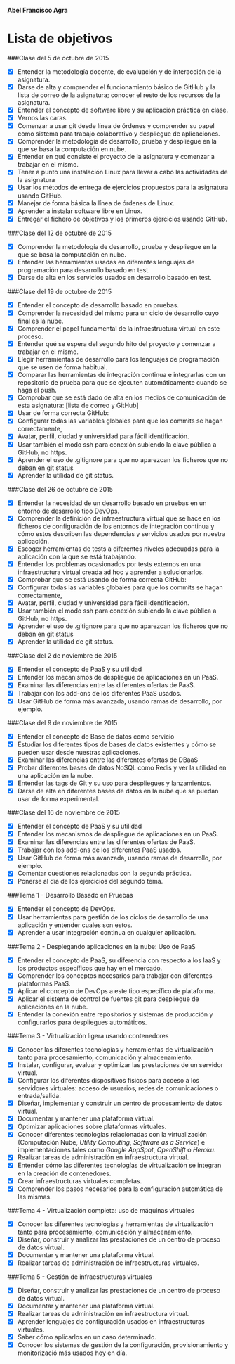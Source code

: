 **Abel Francisco Agra**

Lista de objetivos 
==================

###Clase del 5 de octubre de 2015

* [X] Entender la metodología docente, de evaluación y de interacción de la asignatura.
* [X] Darse de alta y comprender el funcionamiento básico de GitHub y la lista de correo de la asignatura; conocer el resto de los recursos de la asignatura.
* [X] Entender el concepto de software libre y su aplicación práctica en clase.
* [X] Vernos las caras.
* [X] Comenzar a usar git desde línea de órdenes y comprender su papel como sistema para trabajo colaborativo y despliegue de aplicaciones.
* [X] Comprender la metodología de desarrollo, prueba y despliegue en la que se basa la computación en nube.
* [X] Entender en qué consiste el proyecto de la asignatura y comenzar a trabajar en el mismo.
* [X] Tener a punto una instalación Linux para llevar a cabo las actividades de la asignatura
* [X] Usar los métodos de entrega de ejercicios propuestos para la asignatura usando GitHub.
* [X] Manejar de forma básica la línea de órdenes de Linux.
* [X] Aprender a instalar software libre en Linux.
* [X] Entregar el fichero de objetivos y los primeros ejercicios usando GitHub.

###Clase del 12 de octubre de 2015

* [X] Comprender la metodología de desarrollo, prueba y despliegue en la que se basa la computación en nube.
* [X] Entender las herramientas usadas en diferentes lenguajes de programación para desarrollo basado en test.
* [X] Darse de alta en los servicios usados en desarrollo basado en test.

###Clase del 19 de octubre de 2015

* [X] Entender el concepto de desarrollo basado en pruebas.
* [X] Comprender la necesidad del mismo para un ciclo de desarrollo cuyo final es la nube.
* [X] Comprender el papel fundamental de la infraestructura virtual en este proceso.
* [X] Entender qué se espera del segundo hito del proyecto y comenzar a trabajar en el mismo.
* [X] Elegir herramientas de desarrollo para los lenguajes de programación que se usen de forma habitual.
* [X] Comparar las herramientas de integración continua e integrarlas con un repositorio de prueba para que se ejecuten automáticamente cuando se haga el push.
* [X] Comprobar que se está dado de alta en los medios de comunicación de esta asignatura: [lista de correo y GitHub]
* [X] Usar de forma correcta GitHub:
* [X] Configurar todas las variables globales para que los commits se hagan correctamente,
* [X] Avatar, perfil, ciudad y universidad para fácil identificación.
* [X] Usar también el modo ssh para conexión subiendo la clave pública a GitHub, no https.
* [X] Aprender el uso de .gitignore para que no aparezcan los ficheros que no deban en git status
* [X] Aprender la utilidad de git status.

###Clase del 26 de octubre de 2015

* [X] Entender la necesidad de un desarrollo basado en pruebas en un entorno de desarrollo tipo DevOps.
* [X] Comprender la definición de infraestructura virtual que se hace en los ficheros de configuración de los entornos de integración continua y cómo estos describen las dependencias y servicios usados por nuestra aplicación.
* [X] Escoger herramientas de tests a diferentes niveles adecuadas para la aplicación con la que se está trabajando.
* [X] Entender los problemas ocasionados por tests externos en una infraestructura virtual creada ad hoc y aprender a solucionarlos.
* [X] Comprobar que se está usando de forma correcta GitHub:
* [X] Configurar todas las variables globales para que los commits se hagan correctamente,
* [X] Avatar, perfil, ciudad y universidad para fácil identificación.
* [X] Usar también el modo ssh para conexión subiendo la clave pública a GitHub, no https.
* [X] Aprender el uso de .gitignore para que no aparezcan los ficheros que no deban en git status
* [X] Aprender la utilidad de git status.

###Clase del 2 de noviembre de 2015

* [X] Entender el concepto de PaaS y su utilidad
* [X] Entender los mecanismos de despliegue de aplicaciones en un PaaS.
* [X] Examinar las diferencias entre las diferentes ofertas de PaaS.
* [X] Trabajar con los add-ons de los diferentes PaaS usados.
* [X] Usar GitHub de forma más avanzada, usando ramas de desarrollo, por ejemplo.

###Clase del 9 de noviembre de 2015

* [X] Entender el concepto de Base de datos como servicio
* [X] Estudiar los diferentes tipos de bases de datos existentes y cómo se pueden usar desde nuestras aplicaciones.
* [X] Examinar las diferencias entre las diferentes ofertas de DBaaS
* [X] Probar diferentes bases de datos NoSQL como Redis y ver la utilidad en una aplicación en la nube.
* [X] Entender las tags de Git y su uso para despliegues y lanzamientos.
* [X] Darse de alta en diferentes bases de datos en la nube que se puedan usar de forma experimental.

###Clase del 16 de noviembre de 2015

* [X] Entender el concepto de PaaS y su utilidad
* [X] Entender los mecanismos de despliegue de aplicaciones en un PaaS.
* [X] Examinar las diferencias entre las diferentes ofertas de PaaS.
* [X] Trabajar con los add-ons de los diferentes PaaS usados.
* [X] Usar GitHub de forma más avanzada, usando ramas de desarrollo, por ejemplo.
* [X] Comentar cuestiones relacionadas con la segunda práctica.
* [X] Ponerse al día de los ejercicios del segundo tema.

###Tema 1 - Desarrollo Basado en Pruebas

* [X] Entender el concepto de DevOps.
* [X] Usar herramientas para gestión de los ciclos de desarrollo de una aplicación y entender cuales son estos.
* [X] Aprender a usar integración continua en cualquier aplicación.

###Tema 2 - Desplegando aplicaciones en la nube: Uso de PaaS

* [X] Entender el concepto de PaaS, su diferencia con respecto a los IaaS y los productos específicos que hay en el mercado.
* [X] Comprender los conceptos necesarios para trabajar con diferentes plataformas PaaS.
* [X] Aplicar el concepto de DevOps a este tipo específico de plataforma.
* [X] Aplicar el sistema de control de fuentes git para despliegue de aplicaciones en la nube.
* [X] Entender la conexión entre repositorios y sistemas de producción y configurarlos para despliegues automáticos.

###Tema 3 - Virtualización ligera usando contenedores

* [X] Conocer las diferentes tecnologías y herramientas de virtualización tanto para procesamiento, comunicación y almacenamiento.
* [X] Instalar, configurar, evaluar y optimizar las prestaciones de un servidor virtual.
* [X] Configurar los diferentes dispositivos físicos para acceso a los servidores virtuales: acceso de usuarios, redes de comunicaciones o entrada/salida.
* [X] Diseñar, implementar y construir un centro de procesamiento de datos virtual.
* [X] Documentar y mantener una plataforma virtual.
* [X] Optimizar aplicaciones sobre plataformas virtuales.
* [X] Conocer diferentes tecnologías relacionadas con la virtualización (Computación Nube, _Utility Computing_, _Software as a Service_) e implementaciones tales como _Google AppSpot_, _OpenShift_ o _Heroku_.
* [X] Realizar tareas de administración en infraestructura virtual.
* [X] Entender cómo las diferentes tecnologías de virtualización se integran en la creación de contenedores.
* [X] Crear infraestructuras virtuales completas.
* [X] Comprender los pasos necesarios para la configuración automática de las mismas.

###Tema 4 - Virtualización completa: uso de máquinas virtuales

* [X] Conocer las diferentes tecnologías y herramientas de virtualización tanto para procesamiento, comunicación y almacenamiento.
* [X] Diseñar, construir y analizar las prestaciones de un centro de proceso de datos virtual.
* [X] Documentar y mantener una plataforma virtual.
* [X] Realizar tareas de administración de infraestructuras virtuales.

###Tema 5 - Gestión de infraestructuras virtuales

* [X] Diseñar, construir y analizar las prestaciones de un centro de proceso de datos virtual.
* [X] Documentar y mantener una plataforma virtual.
* [X] Realizar tareas de administración en infraestructura virtual.
* [X] Aprender lenguajes de configuración usados en infraestructuras virtuales.
* [X] Saber cómo aplicarlos en un caso determinado.
* [X] Conocer los sistemas de gestión de la configuración, provisionamiento y monitorizació más usados hoy en día.
